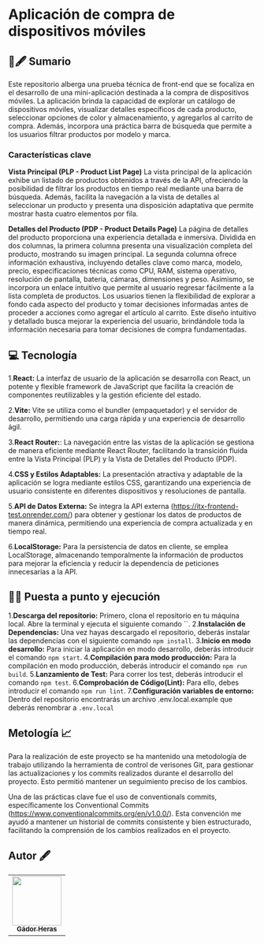 # Aplicación de compra de dispositivos móviles

## 📜🖋️ Sumario

Este repositorio alberga una prueba técnica de front-end que se focaliza en el desarrollo de una mini-aplicación destinada a la compra de dispositivos móviles. La aplicación brinda la capacidad de explorar un catálogo de dispositivos móviles, visualizar detalles específicos de cada producto, seleccionar opciones de color y almacenamiento, y agregarlos al carrito de compra. Además, incorpora una práctica barra de búsqueda que permite a los usuarios filtrar productos por modelo y marca.

### Características clave

**Vista Principal (PLP - Product List Page)** La vista principal de la aplicación exhibe un listado de productos obtenidos a través de la API, ofreciendo la posibilidad de filtrar los productos en tiempo real mediante una barra de búsqueda. Además, facilita la navegación a la vista de detalles al seleccionar un producto y presenta una disposición adaptativa que permite mostrar hasta cuatro elementos por fila.

**Detalles del Producto (PDP - Product Details Page)** La página de detalles del producto proporciona una experiencia detallada e inmersiva. Dividida en dos columnas, la primera columna presenta una visualización completa del producto, mostrando su imagen principal. La segunda columna ofrece información exhaustiva, incluyendo detalles clave como marca, modelo, precio, especificaciones técnicas como CPU, RAM, sistema operativo, resolución de pantalla, batería, cámaras, dimensiones y peso.
Asimismo, se incorpora un enlace intuitivo que permite al usuario regresar fácilmente a la lista completa de productos. Los usuarios tienen la flexibilidad de explorar a fondo cada aspecto del producto y tomar decisiones informadas antes de proceder a acciones como agregar el artículo al carrito. Este diseño intuitivo y detallado busca mejorar la experiencia del usuario, brindándole toda la información necesaria para tomar decisiones de compra fundamentadas.

## 💻 Tecnología

1.**React:** La interfaz de usuario de la aplicación se desarrolla con React, un potente y flexible framework de JavaScript que facilita la creación de componentes reutilizables y la gestión eficiente del estado.

2.**Vite:** Vite se utiliza como el bundler (empaquetador) y el servidor de desarrollo, permitiendo una carga rápida y una experiencia de desarrollo ágil.

3.**React Router:**: La navegación entre las vistas de la aplicación se gestiona de manera eficiente mediante React Router, facilitando la transición fluida entre la Vista Principal (PLP) y la Vista de Detalles del Producto (PDP).

4.**CSS y Estilos Adaptables:** La presentación atractiva y adaptable de la aplicación se logra mediante estilos CSS, garantizando una experiencia de usuario consistente en diferentes dispositivos y resoluciones de pantalla.

5.**API de Datos Externa:** Se integra la API externa (https://itx-frontend-test.onrender.com/) para obtener y gestionar los datos de productos de manera dinámica, permitiendo una experiencia de compra actualizada y en tiempo real.

6.**LocalStorage:** Para la persistencia de datos en cliente, se emplea LocalStorage, almacenando temporalmente la información de productos para mejorar la eficiencia y reducir la dependencia de peticiones innecesarias a la API.

## 🚀🔥 Puesta a punto y ejecución

1.**Descarga del repositorio:** Primero, clona el repositorio en tu máquina local. Abre la terminal y ejecuta el siguiente comando ``.
2.**Instalación de Dependencias:** Una vez hayas descargado el repositorio, deberás instalar las dependencias con el siguiente comando `npm install`.
3.**Inicio en modo desarrollo:** Para iniciar la aplicación en modo desarrollo, deberás introducir el comando `npm start`.
4.**Compilación para modo producción:** Para la compilación en modo producción, deberás introducir el comando `npm run build`.
5.**Lanzamiento de Test:** Para correr los test, deberás introducir el comando `npm test`.
6.**Comprobación de Código(Lint):** Para ello, debes introducir el comando `npm run lint`.
7.**Configuración variables de entorno:** Dentro del repositorio encontrarás un archivo .env.local.example que deberás renombrar a `.env.local`

## Metología 📈

Para la realización de este proyecto se ha mantenido una metodología de trabajo utilizando la herramienta de control de verisones Git, para gestionar las actualizaciones y los commits realizados durante el desarrollo del proyecto. Esto permitió mantener un seguimiento preciso de los cambios.

Una de las prácticas clave fue el uso de conventionals commits, específicamente los Conventional Commits (https://www.conventionalcommits.org/en/v1.0.0/). Esta convención me ayudó a mantener un historial de commits consistente y bien estructurado, facilitando la comprensión de los cambios realizados en el proyecto.

## Autor 🖋

<table>
<tbody>
<tr>
<td align="center">
<a href="https://github.com/GadorH" rel="nofollow">
<img src="https://github.com/GadorH.png" width="100px;" alt="" style="max-width: 100%;">
<br>
<sub><b>Gádor Heras</b></sub>
</a>
</td>
</tr>
</tbody>
</table>
